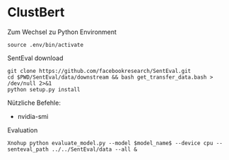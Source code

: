 # ClustBert

Zum Wechsel zu Python Environment

    source .env/bin/activate

SentEval download

    git clone https://github.com/facebookresearch/SentEval.git
    cd $PWD/SentEval/data/downstream && bash get_transfer_data.bash > /dev/null 2>&1
    python setup.py install

Nützliche Befehle:

- nvidia-smi

Evaluation

    Xnohup python evaluate_model.py --model $model_name$ --device cpu --senteval_path ../../SentEval/data --all &

